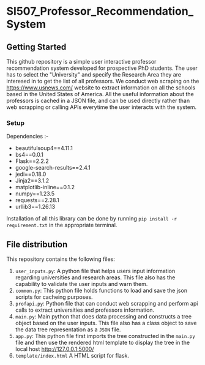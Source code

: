 # SI507_Professor_Recommendation_System

## Getting Started
This github repository is a simple user interactive professor recommendation system developed for prospective PhD students. The user has to select the "University" and specify the Research Area they are interesed in to get the list of all professors. We conduct web scraping on the https://www.usnews.com/ website to extract information on all the schools based in the United States of America. All the useful information about the professors is cached in a JSON file, and can be used directly rather than web scrapping or calling APIs everytime the user interacts with the system. 

### Setup
Dependencies :-
- beautifulsoup4==4.11.1
- bs4==0.0.1
- Flask==2.2.2
- google-search-results==2.4.1
- jedi==0.18.0
- Jinja2==3.1.2
- matplotlib-inline==0.1.2
- numpy==1.23.5
- requests==2.28.1
- urllib3==1.26.13

Installation of all this library can be done by running ``pip install -r requirement.txt`` in the appropriate terminal.

## File distribution
This repository contains the following files:
1. `user_inputs.py`: A python file that helps users input information regarding universities and research areas. This file also has the capability to validate the user inputs and warn them.
2. `common.py`: This python file holds functions to load and save the json scripts for cacheing purposes.
3. `profapi.py`: Python file that can conduct web scrapping and perform api calls to extract universities and professors information.
4. `main.py`: Main python that does data processing and constructs a tree object based on the user inputs. This file also has a class object to save the data tree representation as a `JSON` file.
5. `app.py`: This python file first imports the tree constructed in the `main.py` file and then use the rendered html template to display the tree in the local host http://127.0.0.1:5000/ 
6. ``template/index.html`` A HTML script for flask.
